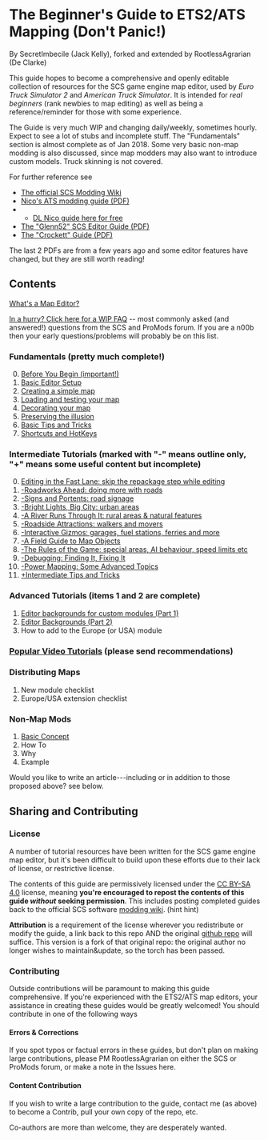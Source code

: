 # The Beginner's Guide to ETS2/ATS Mapping  (Don't Panic!)

By SecretImbecile (Jack Kelly), forked and extended by RootlessAgrarian (De Clarke)

This guide hopes to become a comprehensive and openly editable collection of resources for the SCS game engine map editor, used by _Euro Truck Simulator 2_ and _American Truck Simulator_.  It is intended for *real beginners* (rank newbies to map editing) as well as being a reference/reminder for those with some experience.

The Guide is very much WIP and changing daily/weekly, sometimes hourly.  Expect to see a lot of stubs and incomplete stuff.  The "Fundamentals" section is almost complete as of Jan 2018.  Some very basic non-map modding is also discussed, since map modders may also want to introduce custom models.  Truck skinning is not covered.

For further reference see 
* [The official SCS Modding Wiki](http://modding.scssoft.com/wiki/Documentation)
* [Nico's ATS modding guide (PDF)](https://www.scribd.com/document/327182526/ATS-Mapping-Guide)
* * [DL Nico guide here for free](https://drive.google.com/file/d/0B9Ji8vH_F8zneldUUE9yaVB6VkE/view)
* [The "Glenn52" SCS Editor Guide (PDF)](http://www.glenn52.com/scs_guides.html)
* [The "Crockett" Guide (PDF)](https://www.ulozto.net/!MybfWbCX/euro-truck-simulator-map-editing-manual-pdf)

The last 2 PDFs are from a few years ago and some editor features have changed, but they are still worth reading!

## Contents

[What's a Map Editor?](../README.md)

[In a hurry?  Click here for a WIP FAQ](most_popular.md)
 -- most commonly asked (and answered!) questions from the SCS and ProMods forum.  If you are a n00b then your early questions/problems will probably be on this list.

### Fundamentals (pretty much complete!)

0. [Before You Begin (important!)](tutorialguide.md)
1. [Basic Editor Setup](fundamentals/1_setup.md)
2. [Creating a simple map](fundamentals/2_firstmap.md)
3. [Loading and testing your map](fundamentals/3_testing.md)
4. [Decorating your map](fundamentals/4_decorating.md)
5. [Preserving the illusion](fundamentals/5_illusion.md)
6. [Basic Tips and Tricks](fundamentals/6_tipsNtrix.md)
7. [Shortcuts and HotKeys](Shortcuts.md)

### Intermediate Tutorials (marked with "-" means outline only, "+" means some useful content but incomplete)

0. [Editing in the Fast Lane:  skip the repackage step while editing](fundamentals/HotwirEd.md)
1. [-Roadworks Ahead:  doing more with roads](intermediate/1_Roads.md)
2. [-Signs and Portents:  road signage](intermediate/2_Signs.md)
3. [-Bright Lights, Big City: urban areas](intermediate/3_City.md)
4. [-A River Runs Through It:  rural areas & natural features](intermediate/4_Rural.md)
5. [-Roadside Attractions:  walkers and movers](intermediate/5_AniModels.md)
6. [-Interactive Gizmos:  garages, fuel stations, ferries and more](intermediate/6_Interactive.md)
7. [-A Field Guide to Map Objects](intermediate/7_Taxonomy.md)	
8. [-The Rules of the Game: special areas, AI behaviour, speed limits etc](intermediate/8_Rules.md)	
9. [-Debugging:  Finding It, Fixing It](intermediate/9_Debugging.md)
10. [-Power Mapping:  Some Advanced Topics](intermediate/10_PowerMapping.md)
11. [+Intermediate Tips and Tricks](intermediate/11_tipsNtrix.md)

### Advanced Tutorials (items 1 and 2 are complete)

1. [Editor backgrounds for custom modules (Part 1)](newmodule/1_imagery.md) 
2. [Editor Backgrounds (Part 2)](newmodule/2_import.md)
2. How to add to the Europe (or USA) module

### [Popular Video Tutorials](video.md) (please send recommendations)

### Distributing Maps

1. New module checklist
2. Europe/USA extension checklist

### Non-Map Mods
1. [Basic Concept](nonmapmods/0_Intro.md)
2. How To
3. Why
4. Example

Would you like to write an article---including or in addition to those proposed above? see below.

## Sharing and Contributing

### License
A number of tutorial resources have been written for the SCS game engine map editor, but it's been difficult to build upon these efforts due to their lack of license, or restrictive license.

The contents of this guide are permissively licensed under the [CC BY-SA 4.0](https://creativecommons.org/licenses/by-sa/4.0/) license, meaning **you're encouraged to repost the contents of this guide _without_ seeking permission**. This includes posting completed guides back to the official SCS software [modding wiki](http://modding.scssoft.com/wiki/Main_Page). (hint hint)

**Attribution** is a requirement of the license wherever you redistribute or modify the guide, a link back to this repo AND the original [github repo](https://github.com/SCSModdingGuide/mappingguide) will suffice.  This version is a fork of that original repo:  the original author no longer wishes to maintain&update, so the torch has been passed.

### Contributing
Outside contributions will be paramount to making this guide comprehensive. If you're experienced with the ETS2/ATS map editors, your assistance in creating these guides would be greatly welcomed! You should contribute in one of the following ways

#### Errors & Corrections
If you spot typos or factual errors in these guides, but don't plan on making large contributions, please PM RootlessAgrarian on either the SCS or ProMods forum, or make a note in the Issues here.

#### Content Contribution

If you wish to write a large contribution to the guide, contact me (as above) to become a Contrib, pull your own copy of the repo, etc.

Co-authors are more than welcome, they are desperately wanted.
